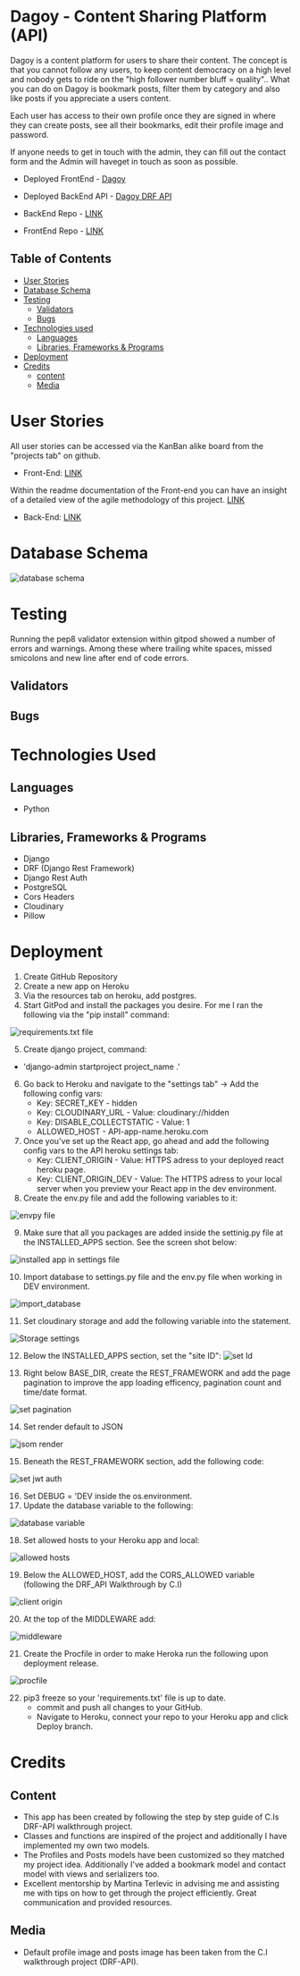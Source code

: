 # Dagoy - Content Sharing Platform (API)

Dagoy is a content platform for users to share their content. The concept is that you cannot follow any users, to keep content democracy on a high level and nobody gets to ride on the "high follower number bluff = quality".. What you can do on Dagoy is bookmark posts, filter them by category and also like posts if you appreciate a users content. 

Each user has access to their own profile once they are signed in where they can create posts, see all their bookmarks, edit their profile image and password.

If anyone needs to get in touch with the admin, they can fill out the contact form and the Admin will haveget in touch as soon as possible.

* Deployed FrontEnd - [Dagoy](https://dagoy-pp5.herokuapp.com/)

* Deployed BackEnd API - [Dagoy DRF API](https://pp5-api-bo.herokuapp.com/)

* BackEnd Repo - [LINK](https://github.com/Bo-Lennart/DRF-PP5-API)

* FrontEnd Repo - [LINK](https://github.com/Bo-Lennart/pp5-content-platform)

## Table of Contents

- [User Stories](#user-stories)
- [Database Schema](#database-schema)
- [Testing](#Testing)
    - [Validators](#validators)
    - [Bugs](#bugs)
- [Technologies used](#technologies-used)
    - [Languages](#languages)
    - [Libraries, Frameworks & Programs](#libraries-frameworks-&-programs)
- [Deployment](#deployment)
- [Credits](#credits)
    - [content](#content)
    - [Media](#media)

# User Stories

All user stories can be accessed via the KanBan alike board from the "projects tab" on github.
* Front-End: [LINK](https://github.com/users/Bo-Lennart/projects/10)

Within the readme documentation of the Front-end you can have an insight of a detailed view of the agile methodology of this project. [LINK](https://github.com/Bo-Lennart/pp5-content-platform)

* Back-End: [LINK](https://github.com/users/Bo-Lennart/projects/8/views/1)

# Database Schema

![database schema](assets/screenshots/database_schema.png)

# Testing
Running the pep8 validator extension within gitpod showed a number of errors and warnings. Among these where trailing white spaces, missed smicolons and new line after end of code errors.

## Validators

## Bugs

# Technologies Used

## Languages
* Python

## Libraries, Frameworks & Programs
* Django
* DRF (Django Rest Framework)
* Django Rest Auth
* PostgreSQL
* Cors Headers
* Cloudinary
* Pillow

# Deployment
1. Create GitHub Repository
2. Create a new app on Heroku
3. Via the resources tab on heroku, add postgres.
4. Start GitPod and install the packages you desire. For me I ran the following via the "pip install" command: 

![requirements.txt file](assets/screenshots/pip_packages.png)

5. Create django project, command:
- 'django-admin startproject project_name .'
6. Go back to Heroku and navigate to the "settings tab" -> Add the following config vars:
    * Key: SECRET_KEY - hidden
    * Key: CLOUDINARY_URL - Value: cloudinary://hidden
    * Key: DISABLE_COLLECTSTATIC - Value: 1
    * ALLOWED_HOST - API-app-name.heroku.com
7. Once you've set up the React app, go ahead and add the following config vars to the API heroku settings tab:
    * Key: CLIENT_ORIGIN - Value: HTTPS adress to your deployed react heroku page.
    * Key: CLIENT_ORIGIN_DEV - Value: The HTTPS adress to your local server when you preview your React app in the dev environment.
8. Create the env.py file and add the following variables to it:

![envpy file](assets/screenshots/envpy_file.png)

9. Make sure that all you packages are added inside the settinig.py file at the INSTALLED_APPS section. See the screen shot below:

![installed app in settings file](assets/screenshots/installed_apps_settings.png)

10. Import database to settings.py file and the env.py file when working in DEV environment.

![import_database](assets/screenshots/import_database_and_env.png)

11. Set cloudinary storage and add the following variable into the statement.

![Storage settings](assets/screenshots/cloudinary_storage_settings.png)

12. Below the INSTALLED_APPS section, set the "site ID": ![set Id](assets/screenshots/site_id.png)

13. Right below BASE_DIR, create the REST_FRAMEWORK and add the page pagination to improve the app loading efficency, pagination count and time/date format.

![set pagination](assets/screenshots/pagination.png)

14. Set render default to JSON

![jsom render](assets/screenshots/json_render.png)

15. Beneath the REST_FRAMEWORK section, add the following code:

![set jwt auth](assets/screenshots/set_jwt_auth.png)

16. Set DEBUG = 'DEV inside the os.environment.
17. Update the database variable to the following: 

![database variable](assets/screenshots/database_variable.png)

18. Set allowed hosts to your Heroku app and local:

![allowed hosts](assets/screenshots/allowed_hosts.png)

19. Below the ALLOWED_HOST, add the CORS_ALLOWED variable (following the DRF_API Walkthrough by C.I)

![client origin](assets/screenshots/client_origin.png)

20. At the top of the MIDDLEWARE add:

![middleware](assets/screenshots/middleware_cors.png)

21. Create the Procfile in order to make Heroka run the following upon deployment release.

![procfile](assets/screenshots/procfile.png)

22. pip3 freeze so your 'requirements.txt' file is up to date. 
    * commit and push all changes to your GitHub.
    * Navigate to Heroku, connect your repo to your Heroku app and click Deploy branch.

# Credits

## Content

* This app has been created by following the step by step guide of C.Is DRF-API walkthrough project. 
* Classes and functions are inspired of the project and additionally I have implemented my own two models.
* The Profiles and Posts models have been customized so they matched my project idea. Additionally I've added a bookmark model and contact model with views and serializers too.
* Excellent mentorship by Martina Terlevic in advising me and assisting me with tips on how to get through the project efficiently. Great communication and provided resources.

## Media

* Default profile image and posts image has been taken from the C.I walkthrough project (DRF-API).